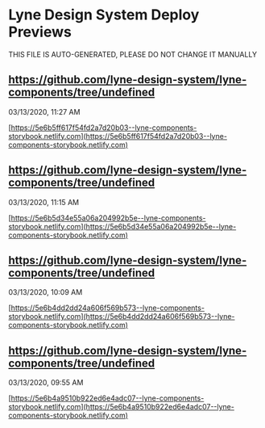 # Lyne Design System Deploy Previews

 THIS FILE IS AUTO-GENERATED, PLEASE DO NOT CHANGE IT MANUALLY 

## https://github.com/lyne-design-system/lyne-components/tree/undefined
03/13/2020, 11:27 AM

[https://5e6b5ff617f54fd2a7d20b03--lyne-components-storybook.netlify.com](https://5e6b5ff617f54fd2a7d20b03--lyne-components-storybook.netlify.com)

## https://github.com/lyne-design-system/lyne-components/tree/undefined
03/13/2020, 11:15 AM

[https://5e6b5d34e55a06a204992b5e--lyne-components-storybook.netlify.com](https://5e6b5d34e55a06a204992b5e--lyne-components-storybook.netlify.com)

## https://github.com/lyne-design-system/lyne-components/tree/undefined
03/13/2020, 10:09 AM

[https://5e6b4dd2dd24a606f569b573--lyne-components-storybook.netlify.com](https://5e6b4dd2dd24a606f569b573--lyne-components-storybook.netlify.com)

## https://github.com/lyne-design-system/lyne-components/tree/undefined
03/13/2020, 09:55 AM

[https://5e6b4a9510b922ed6e4adc07--lyne-components-storybook.netlify.com](https://5e6b4a9510b922ed6e4adc07--lyne-components-storybook.netlify.com)

